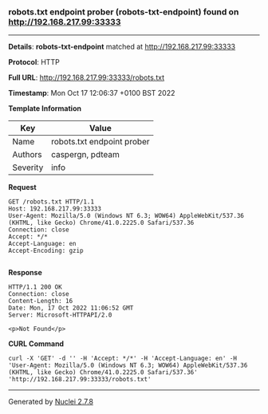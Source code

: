 ### robots.txt endpoint prober (robots-txt-endpoint) found on http://192.168.217.99:33333
---
**Details**: **robots-txt-endpoint**  matched at http://192.168.217.99:33333

**Protocol**: HTTP

**Full URL**: http://192.168.217.99:33333/robots.txt

**Timestamp**: Mon Oct 17 12:06:37 +0100 BST 2022

**Template Information**

| Key | Value |
|---|---|
| Name | robots.txt endpoint prober |
| Authors | caspergn, pdteam |
| Severity | info |

**Request**
```http
GET /robots.txt HTTP/1.1
Host: 192.168.217.99:33333
User-Agent: Mozilla/5.0 (Windows NT 6.3; WOW64) AppleWebKit/537.36 (KHTML, like Gecko) Chrome/41.0.2225.0 Safari/537.36
Connection: close
Accept: */*
Accept-Language: en
Accept-Encoding: gzip


```

**Response**
```http
HTTP/1.1 200 OK
Connection: close
Content-Length: 16
Date: Mon, 17 Oct 2022 11:06:52 GMT
Server: Microsoft-HTTPAPI/2.0

<p>Not Found</p>
```


**CURL Command**
```
curl -X 'GET' -d '' -H 'Accept: */*' -H 'Accept-Language: en' -H 'User-Agent: Mozilla/5.0 (Windows NT 6.3; WOW64) AppleWebKit/537.36 (KHTML, like Gecko) Chrome/41.0.2225.0 Safari/537.36' 'http://192.168.217.99:33333/robots.txt'
```
---
Generated by [Nuclei 2.7.8](https://github.com/projectdiscovery/nuclei)